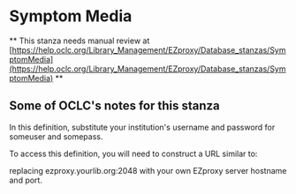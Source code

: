 # Symptom Media
** This stanza needs manual review at [https://help.oclc.org/Library_Management/EZproxy/Database_stanzas/SymptomMedia](https://help.oclc.org/Library_Management/EZproxy/Database_stanzas/SymptomMedia) **

## Some of OCLC's notes for this stanza

In this definition, substitute your institution's username and password for someuser and somepass.

To access this definition, you will need to construct a URL similar to:

replacing ezproxy.yourlib.org:2048 with your own EZproxy server hostname and port.
